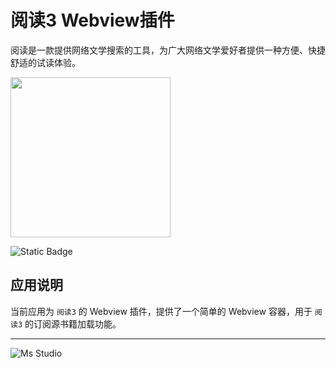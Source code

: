 # 阅读3 Webview插件

阅读是一款提供网络文学搜索的工具，为广大网络文学爱好者提供一种方便、快捷舒适的试读体验。

<img height="256" src="https://file.lifebus.top/apps/reader3/logo.png" width="256"/>

![Static Badge](https://img.shields.io/badge/%E6%96%B0%E7%96%86%E8%90%8C%E6%A3%AE%E8%BD%AF%E4%BB%B6%E5%BC%80%E5%8F%91%E5%B7%A5%E4%BD%9C%E5%AE%A4-%E6%8F%90%E4%BE%9B%E6%8A%80%E6%9C%AF%E6%94%AF%E6%8C%81-blue)

## 应用说明

当前应用为 `阅读3` 的 Webview 插件，提供了一个简单的 Webview 容器，用于 `阅读3` 的订阅源书籍加载功能。

---

![Ms Studio](https://file.lifebus.top/imgs/ms_blank_001.png)
